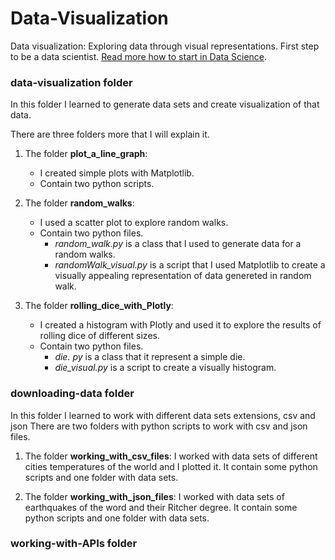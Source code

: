 # Data-Visualization
Data visualization: Exploring data through visual representations. First step to be a data scientist. [Read more how to start in Data Science](https://github.com/francomanca93/Data-Visualization/blob/master/DataScientist-spanish.md).

### data-visualization folder
In this folder I learned to generate data sets and create visualization of that data.

There are three folders more that I will explain it.

1. The folder **plot_a_line_graph**:
    - I created simple plots with Matplotlib.
    - Contain two python scripts.
    
2. The folder **random_walks**:
    - I used a scatter plot to explore random walks.
    - Contain two python files.
        - *random_walk.py* is a class that I used to generate data for a random walks.
        - *randomWalk_visual.py* is a script that I used Matplotlib to create a visually appealing representation of data genereted in random walk.

3. The folder **rolling_dice_with_Plotly**:
    - I created a histogram with Plotly and used it to explore the results of rolling dice of different sizes.
    - Contain two python files.
        - *die. py* is a class that it represent a simple die. 
        - *die_visual.py* is a script to create a visually histogram.

### downloading-data folder
In this folder I learned to work with different data sets extensions, csv and json
There are two folders with python scripts to work with csv and json files.

1. The folder **working_with_csv_files**:
    I worked with data sets of different cities temperatures of the world and I plotted it. 
    It contain some python scripts and one folder with data sets.

2. The folder **working_with_json_files**:
    I worked with data sets of earthquakes of the word and their Ritcher degree.
    It contain some python scripts and one folder with data sets.
    
### working-with-APIs folder
